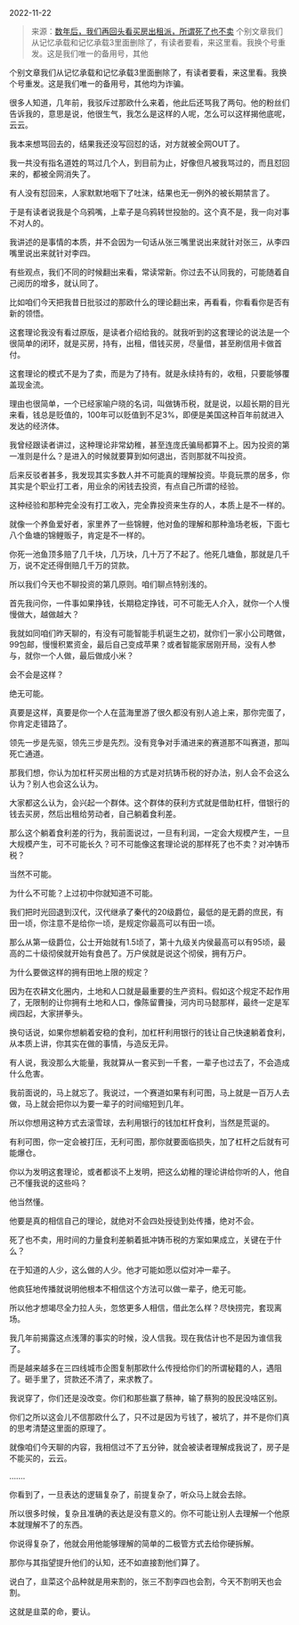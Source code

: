 2022-11-22

> 来源：[数年后，我们再回头看买房出租派，所谓死了也不卖](http://mp.weixin.qq.com/s?__biz=Mzg4MTg2MzU3Mg==&mid=2247483737&idx=3&sn=b20b725d5a8483f01d38825f13c42a2c&chksm=cf5e3fa2f829b6b49f5121c2e88aa9d80a2b5a07137bff0332418431c66afc0de8d7b1692eae&scene=27#wechat_redirect)
> 个别文章我们从记忆承载和记忆承载3里面删除了，有读者要看，来这里看。我换个号重发。这是我们唯一的备用号，其他

个别文章我们从记忆承载和记忆承载3里面删除了，有读者要看，来这里看。我换个号重发。这是我们唯一的备用号，其他均为诈骗。

很多人知道，几年前，我驳斥过那欧什么来着，他此后还骂我了两句。他的粉丝们告诉我的，意思是说，他很生气，我怎么是这样的人呢，怎么可以这样揭他底呢，云云。

我本来想骂回去的，结果我还没写回怼的话，对方就被全网OUT了。

我一共没有指名道姓的骂过几个人，到目前为止，好像但凡被我骂过的，而且怼回来的，都被全网消失了。

有人没有怼回来，人家默默地咽下了吐沫，结果也无一例外的被长期禁言了。

于是有读者说我是个乌鸦嘴，上辈子是乌鸦转世投胎的。这个真不是，我一向对事不对人的。

我讲述的是事情的本质，并不会因为一句话从张三嘴里说出来就针对张三，从李四嘴里说出来就针对李四。

有些观点，我们不同的时候翻出来看，常读常新。你过去不认同我的，可能随着自己阅历的增多，就认同了。

比如咱们今天把我昔日批驳过的那欧什么的理论翻出来，再看看，你看看你是否有新的领悟。

这套理论我没有看过原版，是读者介绍给我的。就我听到的这套理论的说法是一个很简单的闭环，就是买房，持有，出租，借钱买房，尽量借，甚至刷信用卡做首付。

这套理论的模式不是为了卖，而是为了持有。就是永续持有的，收租，只要能够覆盖现金流。

理由也很简单，一个已经家喻户晓的名词，叫做铸币税，就是说，以超长期的目光来看，钱总是贬值的，100年可以贬值到不足3%，即便是美国这种百年前就进入发达的经济体。

我曾经跟读者讲过，这种理论非常幼稚，甚至连庞氏骗局都算不上。因为投资的第一准则是什么？是进入的时候就要算到如何退出，否则那就不叫投资。

后来反驳者甚多，我发现其实多数人并不可能真的理解投资。毕竟玩票的居多，你其实是个职业打工者，用业余的闲钱去投资，有点自己所谓的经验。

这种经验和那种完全没有打工收入，完全靠投资来生存的人，本质上是不一样的。

就像一个养鱼爱好者，家里养了一些锦鲤，他对鱼的理解和那种渔场老板，下面七八个鱼塘的锦鲤贩子，肯定是不一样的。

你死一池鱼顶多赔了几千块，几万块，几十万了不起了。他死几塘鱼，那就是几千万，说不定还得倒赔几千万的贷款。

所以我们今天也不聊投资的第几原则。咱们聊点特别浅的。

首先我问你，一件事如果挣钱，长期稳定挣钱，可不可能无人介入，就你一个人慢慢做大，越做越大？

我就如同咱们昨天聊的，有没有可能智能手机诞生之初，就你们一家小公司瞎做，99包邮，慢慢积累资金，最后自己变成苹果？或者智能家居刚开局，没有人参与，就你一个人做，最后做成小米？

会不会是这样？

绝无可能。

真要是这样，真要是你一个人在蓝海里游了很久都没有别人追上来，那你完蛋了，你肯定走错路了。

领先一步是先驱，领先三步是先烈。没有竞争对手涌进来的赛道那不叫赛道，那叫死亡通道。

那我们想，你认为加杠杆买房出租的方式是对抗铸币税的好办法，别人会不会这么认为？别人也会这么认为。

大家都这么认为，会兴起一个群体。这个群体的获利方式就是借助杠杆，借银行的钱去买房，然后出租给劳动者，自己躺着食利差。

那么这个躺着食利差的行为，我前面说过，一旦有利润，一定会大规模产生，一旦大规模产生，可不可能长久？可不可能像这套理论说的那样死了也不卖？对冲铸币税？

当然不可能。

为什么不可能？上过初中你就知道不可能。

我们把时光回退到汉代，汉代继承了秦代的20级爵位，最低的是无爵的庶民，有田一顷，你注意不是给你一顷，是规定你最高可以有田一顷。

那么从第一级爵位，公士开始就有1.5顷了，第十九级关内侯最高可以有95顷，最高的二十级彻侯就开始有食邑了。万户侯就是说这个彻侯，拥有万户。

为什么要做这样的拥有田地上限的规定？

因为在农耕文化圈内，土地和人口就是最重要的生产资料。假如这个规定不起作用了，无限制的让你拥有土地和人口，像陈留曹操，河内司马懿那样，最终一定是军阀四起，大家拼拳头。

换句话说，如果你想躺着安稳的食利，加杠杆利用银行的钱让自己快速躺着食利，从本质上讲，你其实在做的事情，与造反无异。

有人说，我没那么大能量，我就算从一套买到一千套，一辈子也过去了，不会造成什么危害。

我前面说的，马上就忘了。我说过，一个赛道如果有利可图，马上就是一百万人去做，马上就会把你以为要一辈子的时间缩短到几年。

所以你想用这种方式去滚雪球，去利用银行的钱加杠杆食利，当然是荒诞的。

有利可图，你一定会被打压，无利可图，那你就要面临损失，加了杠杆之后就有可能爆仓。

你以为发明这套理论，或者都谈不上发明，把这么幼稚的理论讲给你听的人，他自己不懂我说的这些吗？

他当然懂。

他要是真的相信自己的理论，就绝对不会四处授徒到处传播，绝对不会。

死了也不卖，用时间的力量食利差躺着抵冲铸币税的方案如果成立，关键在于什么？

在于知道的人少，这么做的人少。他才可能如愿以偿对冲一辈子。

他疯狂地传播就说明他根本不相信这个方法可以做一辈子，绝无可能。

所以他才想竭尽全力拉人头，忽悠更多人相信，借此怎么样？尽快捞完，套现离场。

我几年前揭露这点浅薄的事实的时候，没人信我。现在我估计也不是因为谁信我了。

而是越来越多在三四线城市企图复制那欧什么传授给你们的所谓秘籍的人，遇阻了。砸手里了，贷款还不清了，来求教了。

我说穿了，你们还是没改变。你们和那些赢了蔡神，输了蔡狗的股民没啥区别。

你们之所以这会儿不信那欧什么了，只不过是因为亏钱了，被坑了，并不是你们真的思考清楚这里面的原理了。

就像咱们今天聊的内容，我相信过不了五分钟，就会被读者理解成我说了，房子是不能买的，云云。

.......

你看到了，一旦表达的逻辑复杂了，前提复杂了，听众马上就会去除。

所以很多时候，复杂且准确的表达是没有意义的。你不可能让别人去理解一个他原本就理解不了的东西。

你说得复杂了，他就会用他能够理解的简单的二极管方式去给你硬拆解。

那你与其指望提升他们的认知，还不如直接割他们算了。

说白了，韭菜这个品种就是用来割的，张三不割李四也会割，今天不割明天也会割。

这就是韭菜的命，要认。


